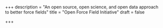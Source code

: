 +++
description = "An open source, open science, and open data approach to better force fields"
title = "Open Force Field Initiative"
draft = false

+++
